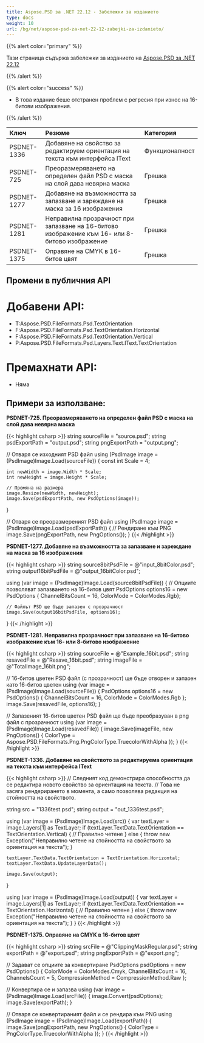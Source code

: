 ```yaml
---
title: Aspose.PSD за .NET 22.12 - Забележки за изданието
type: docs
weight: 10
url: /bg/net/aspose-psd-za-net-22-12-zabejki-za-izdanieto/
---
```


{{% alert color="primary" %}}

Тази страница съдържа забележки за изданието на [Aspose.PSD за .NET 22.12](https://www.nuget.org/packages/Aspose.PSD/)

{{% /alert %}}

{{% alert color="success" %}}

- В това издание беше отстранен проблем с регресия при износ на 16-битови изображения.

{{% /alert %}}

|**Ключ**|**Резюме**|**Категория**|
| :- | :- | :- |
|PSDNET-1336|Добавяне на свойство за редактируем ориентация на текста към интерфейса IText|Функционалност|
|PSDNET-725|Преоразмеряването на определен файл PSD с маска на слой дава невярна маска|Грешка|
|PSDNET-1277|Добавяне на възможността за запазване и зареждане на маска за 16 изображения|Грешка|
|PSDNET-1281|Неправилна прозрачност при запазване на 16-битово изображение към 16- или 8-битово изображение|Грешка|
|PSDNET-1375|Оправяне на CMYK в 16-битов цвят|Грешка|


## **Промени в публичния API**
# **Добавени API:**
- T:Aspose.PSD.FileFormats.Psd.TextOrientation
- F:Aspose.PSD.FileFormats.Psd.TextOrientation.Horizontal
- F:Aspose.PSD.FileFormats.Psd.TextOrientation.Vertical
- P:Aspose.PSD.FileFormats.Psd.Layers.Text.IText.TextOrientation


# **Премахнати API:**
- Няма


## **Примери за използване:**

**PSDNET-725. Преоразмеряването на определен файл PSD с маска на слой дава невярна маска**

{{< highlight csharp >}}
string sourceFile = "source.psd";
string psdExportPath = "output.psd";
string pngExportPath = "output.png";

// Отваря се изходният PSD файл
using (PsdImage image = (PsdImage)Image.Load(sourceFile))
{
    const int Scale = 4;

    int newWidth = image.Width * Scale;
    int newHeight = image.Height * Scale;

    // Промяна на размера
    image.Resize(newWidth, newHeight);
    image.Save(psdExportPath, new PsdOptions(image));
}

// Отваря се преоразмереният PSD файл
using (PsdImage image = (PsdImage)Image.Load(psdExportPath))
{
    // Рендиране към PNG
    image.Save(pngExportPath, new PngOptions());
}
{{< /highlight >}}

**PSDNET-1277. Добавяне на възможността за запазване и зареждане на маска за 16 изображения**

{{< highlight csharp >}}
string source8bitPsdFile = @"input_8bitColor.psd";
string output16bitPsdFile = @"output_16bitColor.psd";

using (var image = (PsdImage)Image.Load(source8bitPsdFile))
{
    // Опциите позволяват запазването на 16-битов цвят
    PsdOptions options16 = new PsdOptions { ChannelBitsCount = 16, ColorMode = ColorModes.Rgb};

    // Файлът PSD ще бъде запазен с прозрачност
    image.Save(output16bitPsdFile, options16);
}
{{< /highlight >}}

**PSDNET-1281. Неправилна прозрачност при запазване на 16-битово изображение към 16- или 8-битово изображение**

{{< highlight csharp >}}
string sourceFile = @"Example_16bit.psd";
string resavedFile = @"Resave_16bit.psd";
string imageFile = @"TotalImage_16bit.png";

// 16-битов цветен PSD файл (с прозрачност) ще бъде отворен и запазен като 16-битов цветен
using (var image = (PsdImage)Image.Load(sourceFile))
{
    PsdOptions options16 = new PsdOptions() { ChannelBitsCount = 16, ColorMode = ColorModes.Rgb };
    image.Save(resavedFile, options16);
}

// Запазеният 16-битов цветен PSD файл ще бъде преобразуван в png файл с прозрачност
using (var image = (PsdImage)Image.Load(resavedFile))
{
    image.Save(imageFile, new PngOptions() { ColorType = Aspose.PSD.FileFormats.Png.PngColorType.TruecolorWithAlpha });
}
{{< /highlight >}}

**PSDNET-1336. Добавяне на свойството за редактируема ориентация на текста към интерфейса IText**

{{< highlight csharp >}}
// Следният код демонстрира способността да се редактира новото свойство за ориентация на текста.
// Това не засяга рендерирането в момента, а само позволява редакция на стойността на свойството.

string src = "1336test.psd";
string output = "out_1336test.psd";

using (var image = (PsdImage)Image.Load(src))
{
    var textLayer = image.Layers[1] as TextLayer;
    if (textLayer.TextData.TextOrientation == TextOrientation.Vertical)
    {
        // Правилно четене
    }
    else
    {
        throw new Exception("Неправилно четене на стойността на свойството за ориентация на текста");
    }

    textLayer.TextData.TextOrientation = TextOrientation.Horizontal;
    textLayer.TextData.UpdateLayerData();

    image.Save(output);
}

using (var image = (PsdImage)Image.Load(output))
{
    var textLayer = image.Layers[1] as TextLayer;
    if (textLayer.TextData.TextOrientation == TextOrientation.Horizontal)
    {
        // Правилно четене
    }
    else
    {
        throw new Exception("Неправилно четене на стойността на свойството за ориентация на текста");
    }
}
{{< /highlight >}}

**PSDNET-1375. Оправяне на CMYK в 16-битов цвят**

{{< highlight csharp >}}
string srcFile = @"ClippingMaskRegular.psd";
string exportPath = @"export.psd";
string pngExportPath = @"export.png";

// Задават се опциите за конвертиране
PsdOptions psdOptions = new PsdOptions()
{
    ColorMode = ColorModes.Cmyk,
    ChannelBitsCount = 16,
    ChannelsCount = 5,
    CompressionMethod = CompressionMethod.Raw
};

// Конвертира се и запазва
using (var image = (PsdImage)Image.Load(srcFile))
{
    image.Convert(psdOptions);
    image.Save(exportPath);
}

// Отваря се конвертираният файл и се рендира към PNG
using (PsdImage image = (PsdImage)Image.Load(exportPath))
{
    image.Save(pngExportPath, new PngOptions() { ColorType = PngColorType.TruecolorWithAlpha });
}
{{< /highlight >}}
